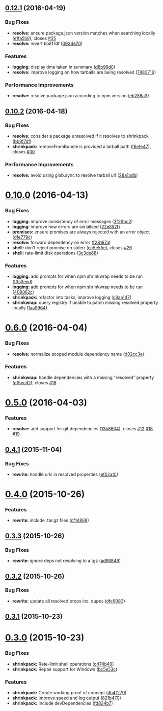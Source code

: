 <a name="0.12.1"></a>
## [0.12.1](https://github.com/JamieMason/shrinkpack/compare/0.10.2...v0.12.1) (2016-04-19)


### Bug Fixes

* **resolve:** ensure package.json version matches when searching locally ([effa5b9](https://github.com/JamieMason/shrinkpack/commit/effa5b9)), closes [#35](https://github.com/JamieMason/shrinkpack/issues/35)
* **resolve:** revert bb8f7df ([0934e70](https://github.com/JamieMason/shrinkpack/commit/0934e70))

### Features

* **logging:** display time taken in summary ([d8b99d0](https://github.com/JamieMason/shrinkpack/commit/d8b99d0))
* **resolve:** improve logging on how tarballs are being resolved ([7880716](https://github.com/JamieMason/shrinkpack/commit/7880716))

### Performance Improvements

* **resolve:** resolve package.json according to npm version ([eb286a3](https://github.com/JamieMason/shrinkpack/commit/eb286a3))



<a name="0.10.2"></a>
## [0.10.2](https://github.com/JamieMason/shrinkpack/compare/0.10.0...0.10.2) (2016-04-18)


### Bug Fixes

* **resolve:** consider a package unresolved if it resolves to shrinkpack ([bb8f7df](https://github.com/JamieMason/shrinkpack/commit/bb8f7df))
* **shrinkpack:** removeFromBundle is provided a tarball path ([f6efe47](https://github.com/JamieMason/shrinkpack/commit/f6efe47)), closes [#30](https://github.com/JamieMason/shrinkpack/issues/30)

### Performance Improvements

* **resolve:** avoid using glob.sync to resolve tarball url ([28a1bdb](https://github.com/JamieMason/shrinkpack/commit/28a1bdb))



<a name="0.10.0"></a>
# [0.10.0](https://github.com/JamieMason/shrinkpack/compare/0.6.0...0.10.0) (2016-04-13)


### Bug Fixes

* **logging:** improve consistency of error messages ([3f26bc2](https://github.com/JamieMason/shrinkpack/commit/3f26bc2))
* **logging:** improve how errors are serialised ([22e852f](https://github.com/JamieMason/shrinkpack/commit/22e852f))
* **promises:** ensure promises are always rejected with an error object ([dfe779c](https://github.com/JamieMason/shrinkpack/commit/dfe779c))
* **resolve:** forward dependency on error ([f28197a](https://github.com/JamieMason/shrinkpack/commit/f28197a))
* **shell:** don't reject promise on stderr ([cc5e55e](https://github.com/JamieMason/shrinkpack/commit/cc5e55e)), closes [#26](https://github.com/JamieMason/shrinkpack/issues/26)
* **shell:** rate-limit disk operations ([3c3de88](https://github.com/JamieMason/shrinkpack/commit/3c3de88))

### Features

* **logging:** add prompts for when npm shrinkwrap needs to be run ([f3a3eed](https://github.com/JamieMason/shrinkpack/commit/f3a3eed))
* **logging:** add prompts for when npm shrinkwrap needs to be run ([409062c](https://github.com/JamieMason/shrinkpack/commit/409062c))
* **shrinkpack:** refactor into tasks, improve logging ([c8aa147](https://github.com/JamieMason/shrinkpack/commit/c8aa147))
* **shrinkwrap:** query registry if unable to patch missing resolved property locally ([1aa9964](https://github.com/JamieMason/shrinkpack/commit/1aa9964))



<a name="0.6.0"></a>
# [0.6.0](https://github.com/JamieMason/shrinkpack/compare/0.5.0...0.6.0) (2016-04-04)


### Bug Fixes

* **resolve:** normalize scoped module dependency name ([d02cc3e](https://github.com/JamieMason/shrinkpack/commit/d02cc3e))

### Features

* **shrinkwrap:** handle dependencies with a missing "resolved" property ([ef5ecd2](https://github.com/JamieMason/shrinkpack/commit/ef5ecd2)), closes [#18](https://github.com/JamieMason/shrinkpack/issues/18)



<a name="0.5.0"></a>
# [0.5.0](https://github.com/JamieMason/shrinkpack/compare/0.4.1...0.5.0) (2016-04-03)


### Features

* **resolve:** add support for git dependencies ([13b8604](https://github.com/JamieMason/shrinkpack/commit/13b8604)), closes [#12](https://github.com/JamieMason/shrinkpack/issues/12) [#18](https://github.com/JamieMason/shrinkpack/issues/18) [#19](https://github.com/JamieMason/shrinkpack/issues/19)



<a name="0.4.1"></a>
## [0.4.1](https://github.com/JamieMason/shrinkpack/compare/0.4.0...0.4.1) (2015-11-04)


### Bug Fixes

* **rewrite:** handle urls in resolved properties ([ef02a10](https://github.com/JamieMason/shrinkpack/commit/ef02a10))



<a name="0.4.0"></a>
# [0.4.0](https://github.com/JamieMason/shrinkpack/compare/0.3.3...0.4.0) (2015-10-26)


### Features

* **rewrite:** include .tar.gz files ([cf14888](https://github.com/JamieMason/shrinkpack/commit/cf14888))



<a name="0.3.3"></a>
## [0.3.3](https://github.com/JamieMason/shrinkpack/compare/0.3.2...0.3.3) (2015-10-26)


### Bug Fixes

* **rewrite:** ignore deps not resolving to a tgz ([ad98849](https://github.com/JamieMason/shrinkpack/commit/ad98849))



<a name="0.3.2"></a>
## [0.3.2](https://github.com/JamieMason/shrinkpack/compare/0.3.1...0.3.2) (2015-10-26)


### Bug Fixes

* **rewrite:** update all resolved props inc. dupes ([dfe6083](https://github.com/JamieMason/shrinkpack/commit/dfe6083))



<a name="0.3.1"></a>
## [0.3.1](https://github.com/JamieMason/shrinkpack/compare/0.3.0...0.3.1) (2015-10-23)




<a name="0.3.0"></a>
# [0.3.0](https://github.com/JamieMason/shrinkpack/compare/db4f279...0.3.0) (2015-10-23)


### Bug Fixes

* **shrinkpack:** Rate-limit shell operations ([c474b40](https://github.com/JamieMason/shrinkpack/commit/c474b40))
* **shrinkpack:** Repair support for Windows ([bc5e53c](https://github.com/JamieMason/shrinkpack/commit/bc5e53c))

### Features

* **shrinkpack:** Create working proof of concept ([db4f279](https://github.com/JamieMason/shrinkpack/commit/db4f279))
* **shrinkpack:** Improve speed and log output ([821b470](https://github.com/JamieMason/shrinkpack/commit/821b470))
* **shrinkpack:** Include devDependencies ([fd834b7](https://github.com/JamieMason/shrinkpack/commit/fd834b7))




